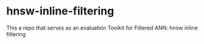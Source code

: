 # hnsw-inline-filtering
This a repo that serves as an evaluation Toolkit for Filtered ANN: hnsw inline filtering
